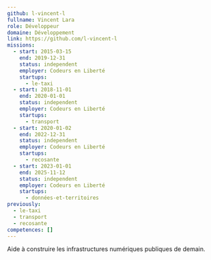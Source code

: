 ```yaml
---
github: l-vincent-l
fullname: Vincent Lara
role: Développeur
domaine: Développement
link: https://github.com/l-vincent-l
missions:
  - start: 2015-03-15
    end: 2019-12-31
    status: independent
    employer: Codeurs en Liberté
    startups:
      - le-taxi
  - start: 2018-11-01
    end: 2020-01-01
    status: independent
    employer: Codeurs en Liberté
    startups:
      - transport
  - start: 2020-01-02
    end: 2022-12-31
    status: independent
    employer: Codeurs en Liberté
    startups:
      - recosante
  - start: 2023-01-01
    end: 2025-11-12
    status: independent
    employer: Codeurs en Liberté
    startups:
      - données-et-territoires
previously:
  - le-taxi
  - transport
  - recosante
competences: []
---
```

Aide à construire les infrastructures numériques publiques de demain.
